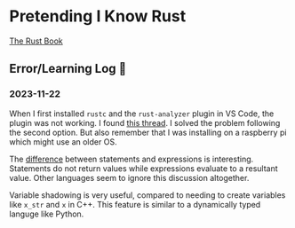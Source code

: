 # Pretending I Know Rust

[The Rust Book](https://doc.rust-lang.org/stable/book/)

## Error/Learning Log 🤔

### 2023-11-22

When I first installed `rustc` and the `rust-analyzer` plugin in VS Code, the plugin was not working. I found [this thread](https://github.com/rust-lang/rust-analyzer/issues/11558#issuecomment-1054802255). I solved the problem following the second option. But also remember that I was installing on a raspberry pi which might use an older OS.

The [difference](https://doc.rust-lang.org/stable/book/ch03-03-how-functions-work.html#statements-and-expressions) between statements and expressions is interesting. Statements do not return values while expressions evaluate to a resultant value. Other languages seem to ignore this discussion altogether.

Variable shadowing is very useful, compared to needing to create variables like `x_str` and `x` in C++. This feature is similar to a dynamically typed languge like Python.